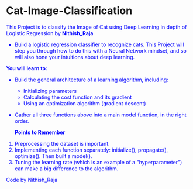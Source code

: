 # Cat-Image-Classification

<font color="blue"> This Project is to classify the Image of Cat using Deep Learning in depth of Logistic Regression by <b>Nithish_Raja</b>

* Build a logistic regression classifier to recognize  cats. This Project will step you through how to do this with a Neural Network mindset, and so will also hone your intuitions about deep learning.

**You will learn to:**
- Build the general architecture of a learning algorithm, including:
    - Initializing parameters
    - Calculating the cost function and its gradient
    - Using an optimization algorithm (gradient descent) 
- Gather all three functions above into a main model function, in the right order.
  
  **Points to Remember**

1. Preprocessing the dataset is important.
2. Implementing each function separately: initialize(), propagate(), optimize(). Then built a model().
3. Tuning the learning rate (which is an example of a "hyperparameter") can make a big difference to the algorithm.
  
  Code by Nithish_Raja
